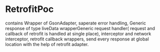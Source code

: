 # RetrofitPoc
contains Wrapper of GsonAdapter, saperate error handling, Generic response of type liveData wrapperGeneric request handler( request and callback of retrofit is handled at single place), interceptor and network interceptor,  retrofit callback wrappers, send every response at global location with the help of retrofit adapter.
